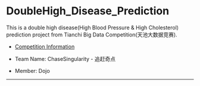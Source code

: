 # DoubleHigh_Disease_Prediction

This is a double high disease(High Blood Pressure &amp; High Cholesterol) prediction project from Tianchi Big Data Competition(天池大数据竞赛).

- [Competition Information](https://tianchi.aliyun.com/competition/information.htm?spm=5176.100067.5678.2.33d8427crtp7gg&raceId=231654)

- Team Name: ChaseSingularity - 追赶奇点

- Member: Dojo

---